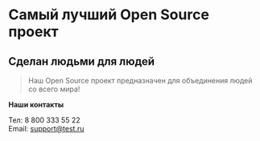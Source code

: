 # Самый лучший Open Source проект

## Сделан людьми для людей

> Наш Open Source проект предназначен для объединения людей со всего мира!

**Наши контакты**

Тел: 8 800 333 55 22
<br/>
Email: <support@test.ru>
